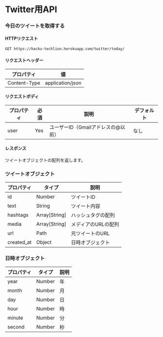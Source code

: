 # Twitter用API

### 今日のツイートを取得する

#### HTTPリクエスト

`GET https://hacku-techlion.herokuapp.com/twitter/today/`

#### リクエストヘッダー

| プロパティ   | 値               |
| ------------ | ---------------- |
| Content-Type | application/json |



#### リクエストボディ

| プロパティ | 必須 | 説明                               | デフォルト |
| ---------- | ---- | ---------------------------------- | ---------- |
| user       | Yes  | ユーザーID（Gmailアドレスの@以前） | なし       |

#### レスポンス

ツイートオブジェクトの配列を返します。



### ツイートオブジェクト

| プロパティ | タイプ        | 説明                |
| ---------- | ------------- | ------------------- |
| id         | Number        | ツイートID          |
| text       | String        | ツイート内容        |
| hashtags   | Array[String] | ハッシュタグの配列  |
| media      | Array[String] | メディアのURLの配列 |
| url        | Path          | 元ツイートのURL     |
| created_at | Object        | 日時オブジェクト    |



### 日時オブジェクト

| プロパティ | タイプ | 説明 |
| ---------- | ------ | ---- |
| year       | Number | 年   |
| month      | Number | 月   |
| day        | Number | 日   |
| hour       | Number | 時   |
| minute     | Number | 分   |
| second     | Number | 秒   |

